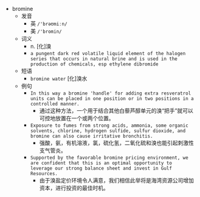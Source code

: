 - bromine
  - 发音
    - 英 `/'brəʊmiːn/`
    - 美 `/'bromin/`
  - 词义
    - n. [化]溴
    - `a pungent dark red volatile liquid element of the halogen series that occurs in natural brine and is used in the production of chemicals, esp ethylene dibromide`
  - 短语
    - `bromine water` [化]溴水 
  - 例句
    - `In this way a bromine 'handle' for adding extra resveratrol units can be placed in one position or in two positions in a controlled manner.`
      - 通过这种方法，一个用于结合其他白藜芦醇单元的溴“把手”就可以可控地放置在一个或两个位置。
    - `Exposure to fumes from strong acids, ammonia, some organic solvents, chlorine, hydrogen sulfide, sulfur dioxide, and bromine can also cause irritative bronchitis.`
      - 强酸，氨，有机溶液，氯，硫化氢，二氧化硫和溴也能引起刺激性支气管炎。
    - `Supported by the favorable bromine pricing environment, we are confident that this is an optimal opportunity to leverage our strong balance sheet and invest in Gulf Resources.`
      - 由于溴盐定价环境令人满意，我们相信此举将是海湾资源公司增加资本，进行投资的最佳时机。

